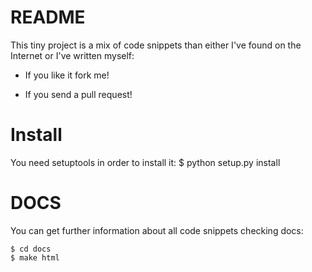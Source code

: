 # README

This tiny project is a mix of code snippets than either I've found on the 
Internet or I've written myself:

* If you like it fork me!

* If you send a pull request!

# Install
You need setuptools in order to install it:
    $ python setup.py install

# DOCS

You can get further information about all code snippets checking docs:

    $ cd docs
    $ make html
